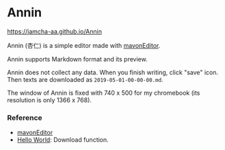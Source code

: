 # Annin

https://jamcha-aa.github.io/Annin

Annin (杏仁) is a simple editor made with [mavonEditor](https://github.com/hinesboy/mavonEditor/). 

Annin supports Markdown format and its preview.

Annin does not collect any data. When you finish writing, click "save" icon. Then texts are downloaded as `2019-05-01-00-00-00.md`.

The window of Annin is fixed with 740 x 500 for my chromebook (its resolution is only 1366 x 768).

### Reference
- [mavonEditor](https://github.com/hinesboy/mavonEditor/)
- [Hello World](https://helloworld-blog.tech/javascript/vue-js%E3%81%A7markdown%E3%81%AE%E3%83%97%E3%83%AC%E3%83%93%E3%83%A5%E3%83%BC%E3%82%A8%E3%83%87%E3%82%A3%E3%82%BF%E3%81%A8%E3%83%95%E3%82%A1%E3%82%A4%E3%83%AB%E3%83%80%E3%82%A6%E3%83%B3%E3%83%AD): Download function.